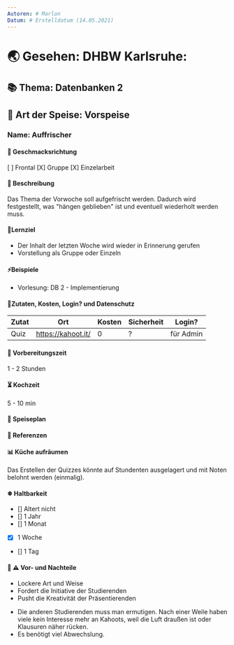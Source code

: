 ```yaml
---
Autoren: # Marlon
Datum: # Erstelldatum (14.05.2021)
---
```


# <!-- Name des Rezepts -->

# 🌏 Gesehen: DHBW Karlsruhe: 

## 📚 Thema: Datenbanken 2

## 🍲 Art der Speise: Vorspeise

### Name: Auffrischer

#### 🍹 Geschmacksrichtung
[ ] Frontal
[X] Gruppe
[X] Einzelarbeit

#### 📄 Beschreibung
Das Thema der Vorwoche soll aufgefrischt werden. Dadurch wird festgestellt, was "hängen geblieben" ist und eventuell wiederholt werden muss.

#### 🏁Lernziel
* Der Inhalt der letzten Woche wird wieder in Erinnerung gerufen
* Vorstellung als Gruppe oder Einzeln

#### ⚡Beispiele
* Vorlesung: DB 2 - Implementierung

#### 📜Zutaten, Kosten, Login? und Datenschutz
<!-- Bei den Zutaten sind die Kosten zu bedenken. Weiterhin könnte man hier eine Anmerkung zum Datenschutz machen. -->

| Zutat | Ort | Kosten | Sicherheit |Login?|
|--|--|--|--|--|
|Quiz|https://kahoot.it/|0|?|für Admin|

#### 🚧 Vorbereitungszeit
1 - 2 Stunden

#### ⏳ Kochzeit
5 - 10 min

#### 🍴 Speiseplan
<!--
Ablauf
    Hier sollte man ganz genau beschreiben, wie das geht, damit es auch gut ankommt. Ein Poll, beispielsweise, wo nur der Fragesteller die Antworten sieht ist nicht best-practice. Daher bitte gerne viel Detail hier, dass man das Szenario wirklich nachstellen kann.
    
    Zu vermeiden ist ala: "Kochen Sie die Nudeln bis sie fertig sind." 
-->

#### 📑 Referenzen
<!-- Hier wäre es sehr schön, wenn man ein Beispiel.md zeigen könnte, das idealerweise offen, zb auf GIT liegt. -->

#### 📊 Küche aufräumen
Das Erstellen der Quizzes könnte auf Stundenten ausgelagert und mit Noten belohnt werden (einmalig).

#### ❄ Haltbarkeit
<!--
    Einmal hergestellt, wie Joghurt z.B., kann man die Einheit leicht wieder verwenden, sodass die Vorbereitungszeit amortiziert wird.

    Die entsprechende Box ankreuzen: - [x]
-->

- [] Altert nicht
- [] 1 Jahr
- [] 1 Monat
- [X] 1 Woche
- [] 1 Tag
<!-- - [] eigene Angabe -->

#### 🤔 ⚠️ Vor- und Nachteile
<!-- Diskussion -->
+ Lockere Art und Weise
+ Fordert die Initiative der Studierenden
+ Pusht die Kreativität der Präsentierenden
- Die anderen Studierenden muss man ermutigen. Nach einer Weile haben viele kein Interesse mehr an Kahoots, weil die Luft draußen ist oder Klausuren näher rücken.
- Es benötigt viel Abwechslung.
